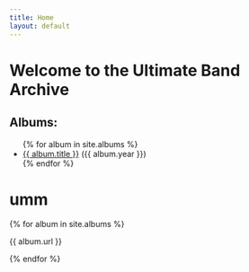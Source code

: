 ```yaml
---
title: Home
layout: default
---
```


# Welcome to the Ultimate Band Archive

## Albums:

<ul>
{% for album in site.albums %}
  <li><a href="{{ album.url }}">{{ album.title }}</a> ({{ album.year }})</li>
{% endfor %}
</ul>

# umm
{% for album in site.albums %}
  <p>{{ album.url }}</p>
{% endfor %}